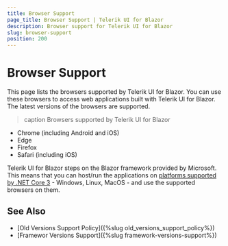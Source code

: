 ```yaml
---
title: Browser Support
page_title: Browser Support | Telerik UI for Blazor
description: Browser support for Telerik UI for Blazor
slug: browser-support
position: 200
---
```


# Browser Support

This page lists the browsers supported by Telerik UI for Blazor. You can use these browsers to access web applications built with Telerik UI for Blazor. The latest versions of the browsers are supported.

>caption Browsers supported by Telerik UI for Blazor

* Chrome (including Android and iOS)
* Edge
* Firefox
* Safari (including iOS)

Telerik UI for Blazor steps on the Blazor framework provided by Microsoft. This means that you can host/run the applications on [platforms supported by .NET Core 3](https://docs.microsoft.com/en-us/aspnet/core/blazor/supported-platforms?view=aspnetcore-3.0) - Windows, Linux, MacOS - and use the supported browsers on them.

## See Also

* [Old Versions Support Policy]({%slug old_versions_support_policy%})
* [Framewor Versions Support]({%slug framework-versions-support%})
